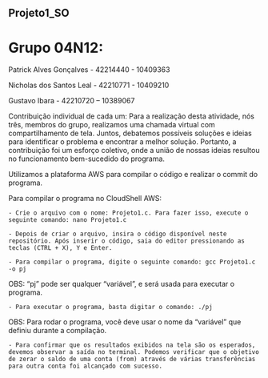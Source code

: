 ## Projeto1_SO

# Grupo 04N12:

  Patrick Alves Gonçalves - 42214440 - 10409363

  Nicholas dos Santos Leal - 42210771 - 10409210

  Gustavo Ibara - 42210720 – 10389067

Contribuição individual de cada um:
    Para a realização desta atividade, nós três, membros do grupo, realizamos uma chamada virtual com compartilhamento de tela. Juntos, debatemos possíveis soluções e ideias para identificar o problema e encontrar a melhor solução. Portanto, a contribuição foi um esforço coletivo, onde a união de nossas ideias resultou no funcionamento bem-sucedido do programa.

Utilizamos a plataforma AWS para compilar o código e realizar o commit do programa.

Para compilar o programa no CloudShell AWS:

    - Crie o arquivo com o nome: Projeto1.c. Para fazer isso, execute o seguinte comando: nano Projeto1.c

    - Depois de criar o arquivo, insira o código disponível neste repositório. Após inserir o código, saia do editor pressionando as teclas (CTRL + X), Y e Enter.

    - Para compilar o programa, digite o seguinte comando: gcc Projeto1.c -o pj
OBS: “pj” pode ser qualquer “variável”, e será usada para executar o programa.

    - Para executar o programa, basta digitar o comando: ./pj 
OBS: Para rodar o programa, você deve usar o nome da “variável” que definiu durante a compilação.

    - Para confirmar que os resultados exibidos na tela são os esperados, devemos observar a saída no terminal. Podemos verificar que o objetivo de zerar o saldo de uma conta (from) através de várias transferências para outra conta foi alcançado com sucesso.
